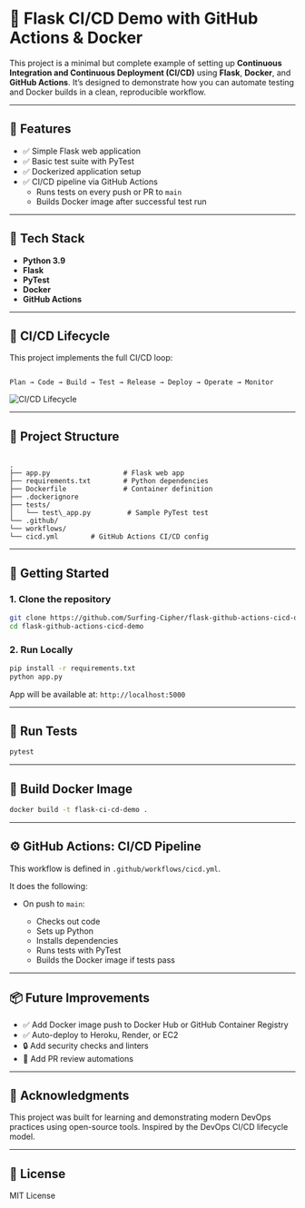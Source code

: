 # 🚀 Flask CI/CD Demo with GitHub Actions & Docker

This project is a minimal but complete example of setting up **Continuous Integration and Continuous Deployment (CI/CD)** using **Flask**, **Docker**, and **GitHub Actions**. It’s designed to demonstrate how you can automate testing and Docker builds in a clean, reproducible workflow.

---

## 📌 Features

- ✅ Simple Flask web application
- ✅ Basic test suite with PyTest
- ✅ Dockerized application setup
- ✅ CI/CD pipeline via GitHub Actions
  - Runs tests on every push or PR to `main`
  - Builds Docker image after successful test run

---

## 🧱 Tech Stack

- **Python 3.9**
- **Flask**
- **PyTest**
- **Docker**
- **GitHub Actions**

---

## 🔁 CI/CD Lifecycle

This project implements the full CI/CD loop:

```

Plan → Code → Build → Test → Release → Deploy → Operate → Monitor

```

![CI/CD Lifecycle](assets/cicd-diagram.png)

---

## 📁 Project Structure

```

.
├── app.py                  # Flask web app
├── requirements.txt        # Python dependencies
├── Dockerfile              # Container definition
├── .dockerignore
├── tests/
│   └── test\_app.py         # Sample PyTest test
└── .github/
└── workflows/
└── cicd.yml        # GitHub Actions CI/CD config

````

---

## 🚀 Getting Started

### 1. Clone the repository

```bash
git clone https://github.com/Surfing-Cipher/flask-github-actions-cicd-demo.git
cd flask-github-actions-cicd-demo
````

### 2. Run Locally

```bash
pip install -r requirements.txt
python app.py
```

App will be available at: `http://localhost:5000`

---

## 🧪 Run Tests

```bash
pytest
```

---

## 🐳 Build Docker Image

```bash
docker build -t flask-ci-cd-demo .
```

---

## ⚙️ GitHub Actions: CI/CD Pipeline

This workflow is defined in `.github/workflows/cicd.yml`.

It does the following:

* On push to `main`:

  * Checks out code
  * Sets up Python
  * Installs dependencies
  * Runs tests with PyTest
  * Builds the Docker image if tests pass

---

## 📦 Future Improvements

* ✅ Add Docker image push to Docker Hub or GitHub Container Registry
* ✅ Auto-deploy to Heroku, Render, or EC2
* 🔒 Add security checks and linters
* 🔄 Add PR review automations

---

## 🙌 Acknowledgments

This project was built for learning and demonstrating modern DevOps practices using open-source tools. Inspired by the DevOps CI/CD lifecycle model.

---

## 📄 License

MIT License

```

